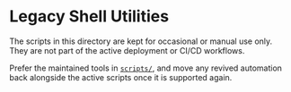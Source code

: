 # Legacy Shell Utilities

The scripts in this directory are kept for occasional or manual use only. They are not part of the active deployment or CI/CD workflows.

Prefer the maintained tools in [`scripts/`](..), and move any revived automation back alongside the active scripts once it is supported again.
